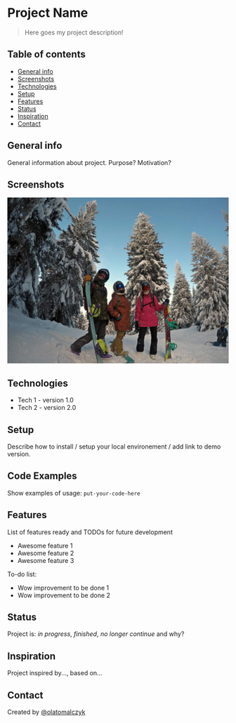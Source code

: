 # Project Name
> Here goes my project description!

## Table of contents
* [General info](#general-info)
* [Screenshots](#screenshots)
* [Technologies](#technologies)
* [Setup](#setup)
* [Features](#features)
* [Status](#status)
* [Inspiration](#inspiration)
* [Contact](#contact)

## General info
General information about project. 
Purpose? Motivation?

## Screenshots
![Screenshot](./img/zdj.jpg)

## Technologies
* Tech 1 - version 1.0
* Tech 2 - version 2.0

## Setup
Describe how to install / setup your local environement / add link to demo version.

## Code Examples
Show examples of usage:
`put-your-code-here`

## Features
List of features ready and TODOs for future development
* Awesome feature 1
* Awesome feature 2
* Awesome feature 3

To-do list:
* Wow improvement to be done 1
* Wow improvement to be done 2

## Status
Project is: _in progress_, _finished_, _no longer continue_ and why?

## Inspiration
Project inspired by..., based on...

## Contact
Created by [@olatomalczyk](https://github.com/olatomalczyk)